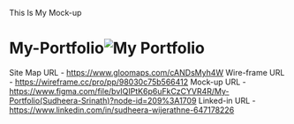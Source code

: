 
This Is My Mock-up

# My-Portfolio![My Portfolio](https://user-images.githubusercontent.com/104410190/188867774-9d803383-562f-45e8-b540-7a8d23c9f619.png)


Site Map URL    - https://www.gloomaps.com/cANDsMyh4W
Wire-frame URL  - https://wireframe.cc/pro/pp/98030c75b566412
Mock-up URL     - https://www.figma.com/file/bvIQIPtK6p6uFkCzCYVR4R/My-Portfolio(Sudheera-Srinath)?node-id=209%3A1709
Linked-in URL   - https://www.linkedin.com/in/sudheera-wijerathne-647178226
